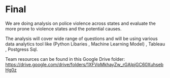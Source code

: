 # Final

We are doing analysis on police violence across states and evaluate the more prone to violence states and the potential causes.

The analysis will cover wide range of questions and will be using various data analytics tool like (Python Libaries , Machine Learning Model) , Tableau , Postgress Sql.

Team resources can be found  in this Google Drive folder: https://drive.google.com/drive/folders/1XFVpMkhayZw_rGAlpjGC60XuhsebHg0z
